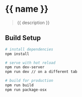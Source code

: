 # {{ name }}

> {{ description }}

## Build Setup

``` bash
# install dependencies
npm install

# serve with hot reload
npm run dev-server
npm run dev // on a different tab

# build for production
npm run build
npm run package-osx
```
